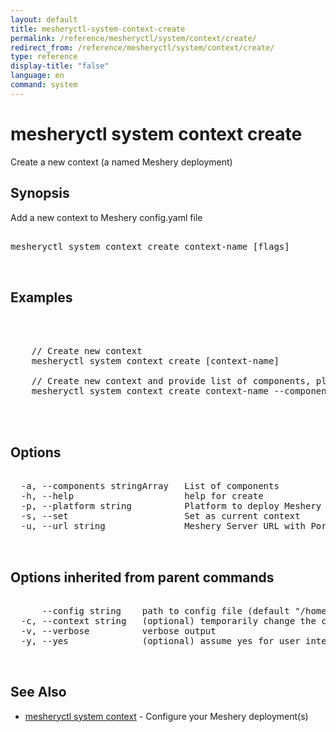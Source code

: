 ```yaml
---
layout: default
title: mesheryctl-system-context-create
permalink: /reference/mesheryctl/system/context/create/
redirect_from: /reference/mesheryctl/system/context/create/
type: reference
display-title: "false"
language: en
command: system
---
```


# mesheryctl system context create

Create a new context (a named Meshery deployment)

## Synopsis

Add a new context to Meshery config.yaml file

<pre class='codeblock-pre'>
<div class='codeblock'>
mesheryctl system context create context-name [flags]

</div>
</pre> 

## Examples

<pre class='codeblock-pre'>
<div class='codeblock'>


	// Create new context
	mesheryctl system context create [context-name]

	// Create new context and provide list of components, platform & URL
	mesheryctl system context create context-name --components meshery-osm --platform docker --url http://localhost:9081 --set --yes
	

</div>
</pre> 

## Options

<pre class='codeblock-pre'>
<div class='codeblock'>
  -a, --components stringArray   List of components
  -h, --help                     help for create
  -p, --platform string          Platform to deploy Meshery
  -s, --set                      Set as current context
  -u, --url string               Meshery Server URL with Port

</div>
</pre>

## Options inherited from parent commands

<pre class='codeblock-pre'>
<div class='codeblock'>
      --config string    path to config file (default "/home/admin-pc/.meshery/config.yaml")
  -c, --context string   (optional) temporarily change the current context.
  -v, --verbose          verbose output
  -y, --yes              (optional) assume yes for user interactive prompts.

</div>
</pre>

## See Also

* [mesheryctl system context](context/)	 - Configure your Meshery deployment(s)

